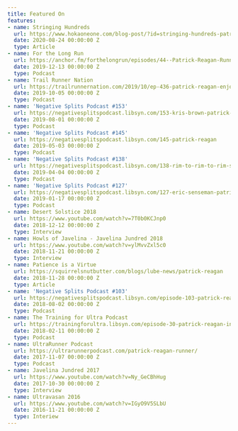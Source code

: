 ```yaml
---
title: Featured On
features:
- name: Stringing Hundreds
  url: https://www.hokaoneone.com/blog-post/?id=stringing-hundreds-patrick-reagan
  date: 2020-08-24 00:00:00 Z
  type: Article
- name: For the Long Run
  url: https://anchor.fm/forthelongrun/episodes/44--Patrick-Reagan-Running-long-and-feeling-strong-e9gac1
  date: 2019-12-13 00:00:00 Z
  type: Podcast
- name: Trail Runner Nation
  url: https://trailrunnernation.com/2019/10/ep-436-patrick-reagan-enjoying-the-view/
  date: 2019-10-05 00:00:00 Z
  type: Podcast
- name: 'Negative Splits Podcast #153'
  url: https://negativesplitspodcast.libsyn.com/153-kris-brown-patrick-reagan-and-eric-senseman
  date: 2019-08-01 00:00:00 Z
  type: Podcast
- name: 'Negative Splits Podcast #145'
  url: https://negativesplitspodcast.libsyn.com/145-patrick-reagan
  date: 2019-05-03 00:00:00 Z
  type: Podcast
- name: 'Negative Splits Podcast #138'
  url: https://negativesplitspodcast.libsyn.com/138-rim-to-rim-to-rim-sleepovers-with-pat-eric-kris
  date: 2019-04-04 00:00:00 Z
  type: Podcast
- name: 'Negative Splits Podcast #127'
  url: https://negativesplitspodcast.libsyn.com/127-eric-senseman-patrick-reagan-kris-brown
  date: 2019-01-17 00:00:00 Z
  type: Podcast
- name: Desert Solstice 2018
  url: https://www.youtube.com/watch?v=7T0b0KCJnp0
  date: 2018-12-12 00:00:00 Z
  type: Interview
- name: Howls of Javelina - Javelina Jundred 2018
  url: https://www.youtube.com/watch?v=ylMvvZxl5c0
  date: 2018-11-21 00:00:00 Z
  type: Interview
- name: Patience is a Virtue
  url: https://squirrelsnutbutter.com/blogs/lube-news/patrick-reagan
  date: 2018-11-28 00:00:00 Z
  type: Article
- name: 'Negative Splits Podcast #103'
  url: https://negativesplitspodcast.libsyn.com/episode-103-patrick-reagan
  date: 2018-08-02 00:00:00 Z
  type: Podcast
- name: The Training for Ultra Podcast
  url: https://trainingforultra.libsyn.com/episode-30-patrick-reagan-interview-black-canyon-preview-w-erik-senseman-tim-freriks-recap-w-courtney-dauwalter
  date: 2018-02-11 00:00:00 Z
  type: Podcast
- name: UltraRunner Podcast
  url: https://ultrarunnerpodcast.com/patrick-reagan-runner/
  date: 2017-11-07 00:00:00 Z
  type: Podcast
- name: Javelina Jundred 2017
  url: https://www.youtube.com/watch?v=Ny_GeCBhHug
  date: 2017-10-30 00:00:00 Z
  type: Interview
- name: Ultravasan 2016
  url: https://www.youtube.com/watch?v=IGyO9V5SLbU
  date: 2016-11-21 00:00:00 Z
  type: Interiew
---
```


